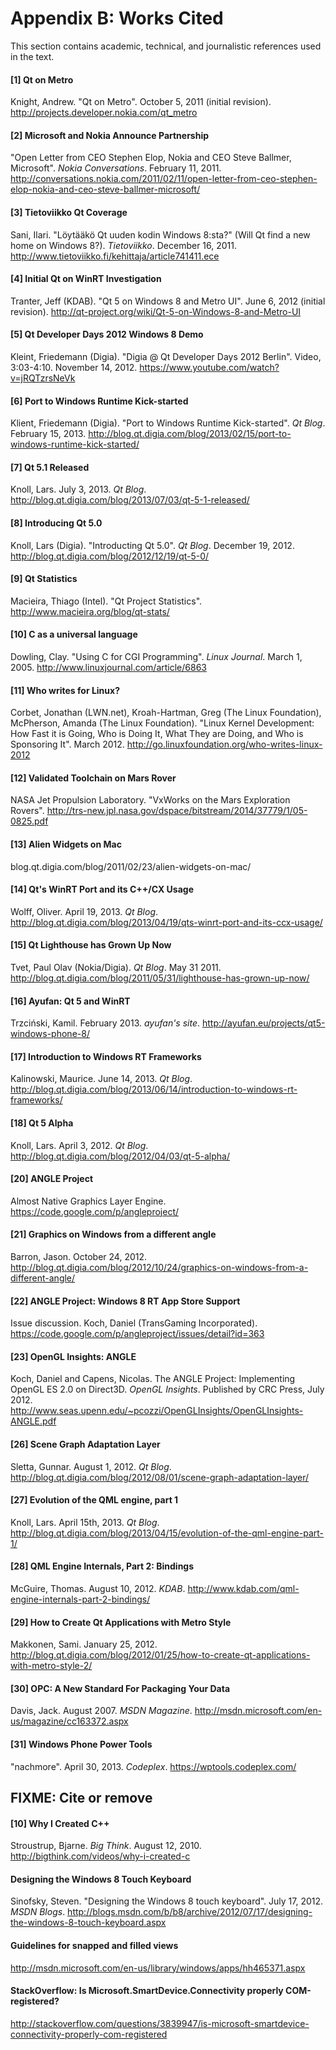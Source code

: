 # Appendix B: Works Cited

This section contains academic, technical, and journalistic references used in the text.

#### [1] Qt on Metro
Knight, Andrew. "Qt on Metro". October 5, 2011 (initial revision). http://projects.developer.nokia.com/qt_metro

#### [2] Microsoft and Nokia Announce Partnership
"Open Letter from CEO Stephen Elop, Nokia and CEO Steve Ballmer, Microsoft". *Nokia Conversations*. February 11, 2011. http://conversations.nokia.com/2011/02/11/open-letter-from-ceo-stephen-elop-nokia-and-ceo-steve-ballmer-microsoft/

#### [3] Tietoviikko Qt Coverage
Sani, Ilari. "Löytääkö Qt uuden kodin Windows 8:sta?" (Will Qt find a new home on Windows 8?). *Tietoviikko*. December 16, 2011. http://www.tietoviikko.fi/kehittaja/article741411.ece

#### [4] Initial Qt on WinRT Investigation
Tranter, Jeff (KDAB). "Qt 5 on Windows 8 and Metro UI". June 6, 2012 (initial revision). http://qt-project.org/wiki/Qt-5-on-Windows-8-and-Metro-UI

#### [5] Qt Developer Days 2012 Windows 8 Demo
Kleint, Friedemann (Digia). "Digia @ Qt Developer Days 2012 Berlin". Video, 3:03-4:10. November 14, 2012. https://www.youtube.com/watch?v=jRQTzrsNeVk

#### [6] Port to Windows Runtime Kick-started
Klient, Friedemann (Digia). "Port to Windows Runtime Kick-started". *Qt Blog*. February 15, 2013. http://blog.qt.digia.com/blog/2013/02/15/port-to-windows-runtime-kick-started/

#### [7] Qt 5.1 Released
Knoll, Lars. July 3, 2013. *Qt Blog*. http://blog.qt.digia.com/blog/2013/07/03/qt-5-1-released/

#### [8] Introducing Qt 5.0
Knoll, Lars (Digia). "Introducting Qt 5.0". *Qt Blog*. December 19, 2012. http://blog.qt.digia.com/blog/2012/12/19/qt-5-0/

#### [9] Qt Statistics
Macieira, Thiago (Intel). "Qt Project Statistics". http://www.macieira.org/blog/qt-stats/

#### [10] C as a universal language
Dowling, Clay. "Using C for CGI Programming". *Linux Journal*. March 1, 2005. http://www.linuxjournal.com/article/6863

#### [11] Who writes for Linux?
Corbet, Jonathan (LWN.net), Kroah-Hartman, Greg (The Linux Foundation), McPherson, Amanda (The Linux Foundation). "Linux Kernel Development: How Fast it is Going, Who is Doing It, What They are Doing, and Who is Sponsoring It". March 2012. http://go.linuxfoundation.org/who-writes-linux-2012

#### [12] Validated Toolchain on Mars Rover
NASA Jet Propulsion Laboratory. "VxWorks on the Mars Exploration Rovers". http://trs-new.jpl.nasa.gov/dspace/bitstream/2014/37779/1/05-0825.pdf

#### [13] Alien Widgets on Mac
blog.qt.digia.com/blog/2011/02/23/alien-widgets-on-mac/

#### [14] Qt's WinRT Port and its C++/CX Usage
Wolff, Oliver. April 19, 2013. *Qt Blog*. http://blog.qt.digia.com/blog/2013/04/19/qts-winrt-port-and-its-ccx-usage/

#### [15] Qt Lighthouse has Grown Up Now
Tvet, Paul Olav (Nokia/Digia). *Qt Blog*. May 31 2011. http://blog.qt.digia.com/blog/2011/05/31/lighthouse-has-grown-up-now/

#### [16] Ayufan: Qt 5 and WinRT
Trzciński, Kamil. February 2013. *ayufan's site*. http://ayufan.eu/projects/qt5-windows-phone-8/

#### [17] Introduction to Windows RT Frameworks
Kalinowski, Maurice. June 14, 2013. *Qt Blog*. http://blog.qt.digia.com/blog/2013/06/14/introduction-to-windows-rt-frameworks/

#### [18] Qt 5 Alpha
Knoll, Lars. April 3, 2012. *Qt Blog*. http://blog.qt.digia.com/blog/2012/04/03/qt-5-alpha/

#### [20] ANGLE Project
Almost Native Graphics Layer Engine. https://code.google.com/p/angleproject/

#### [21] Graphics on Windows from a different angle
Barron, Jason. October 24, 2012. http://blog.qt.digia.com/blog/2012/10/24/graphics-on-windows-from-a-different-angle/

#### [22] ANGLE Project: Windows 8 RT App Store Support
Issue discussion. Koch, Daniel (TransGaming Incorporated). https://code.google.com/p/angleproject/issues/detail?id=363

#### [23] OpenGL Insights: ANGLE
Koch, Daniel and Capens, Nicolas. The ANGLE Project: Implementing OpenGL ES 2.0 on Direct3D. *OpenGL Insights*. Published by CRC Press, July 2012. http://www.seas.upenn.edu/~pcozzi/OpenGLInsights/OpenGLInsights-ANGLE.pdf

#### [26] Scene Graph Adaptation Layer
Sletta, Gunnar. August 1, 2012. *Qt Blog*. http://blog.qt.digia.com/blog/2012/08/01/scene-graph-adaptation-layer/

#### [27] Evolution of the QML engine, part 1
Knoll, Lars. April 15th, 2013. *Qt Blog*. http://blog.qt.digia.com/blog/2013/04/15/evolution-of-the-qml-engine-part-1/

#### [28] QML Engine Internals, Part 2: Bindings
McGuire, Thomas. August 10, 2012. *KDAB*. http://www.kdab.com/qml-engine-internals-part-2-bindings/

#### [29] How to Create Qt Applications with Metro Style
Makkonen, Sami. January 25, 2012. http://blog.qt.digia.com/blog/2012/01/25/how-to-create-qt-applications-with-metro-style-2/

#### [30] OPC: A New Standard For Packaging Your Data
Davis, Jack. August 2007. *MSDN Magazine*. http://msdn.microsoft.com/en-us/magazine/cc163372.aspx

#### [31] Windows Phone Power Tools
"nachmore". April 30, 2013. *Codeplex*. https://wptools.codeplex.com/

## FIXME: Cite or remove

#### [10] Why I Created C++
Stroustrup, Bjarne. *Big Think*. August 12, 2010. http://bigthink.com/videos/why-i-created-c

#### Designing the Windows 8 Touch Keyboard
Sinofsky, Steven. "Designing the Windows 8 touch keyboard". July 17, 2012. *MSDN Blogs*. http://blogs.msdn.com/b/b8/archive/2012/07/17/designing-the-windows-8-touch-keyboard.aspx

#### Guidelines for snapped and filled views
http://msdn.microsoft.com/en-us/library/windows/apps/hh465371.aspx

#### StackOverflow: Is Microsoft.SmartDevice.Connectivity properly COM-registered?
http://stackoverflow.com/questions/3839947/is-microsoft-smartdevice-connectivity-properly-com-registered
